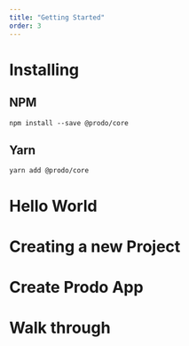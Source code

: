 ```yaml
---
title: "Getting Started"
order: 3
---
```


# Installing

## NPM

```shell
npm install --save @prodo/core
```

## Yarn

```shell
yarn add @prodo/core
```

# Hello World

# Creating a new Project

# Create Prodo App

# Walk through
